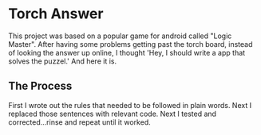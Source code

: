 # Torch Answer
This project was based on a popular game for android called "Logic Master". After having some problems getting past the torch board, instead of looking the answer up online, I thought 'Hey, I should write a app that solves the puzzel.' And here it is.

## The Process
First I wrote out the rules that needed to be followed in plain words.
Next I replaced those sentences with relevant code.
Next I tested and corrected...rinse and repeat until it worked.